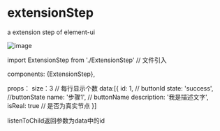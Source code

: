 # extensionStep
a extension step of element-ui

![image](https://github.com/dingwanyu000/extensionStep/demo.png)

import ExtensionStep from './ExtensionStep' // 文件引入

components: {ExtensionStep}, 

<extension-step :data="data" :size="size" v-on:child-say="listenToChild"></extension-step>

props：
size：3 // 每行显示个数
data:[{ id: 1, // buttonId
        state: 'success', //buttonState
        name: '步骤1', // buttonName
        description: '我是描述文字',
        isReal: true // 是否为真实节点
      }]
      
listenToChild返回参数为data中的id

      
